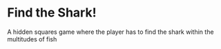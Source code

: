 # Find the Shark!
A hidden squares game where the player has to find the shark within the multitudes of fish
